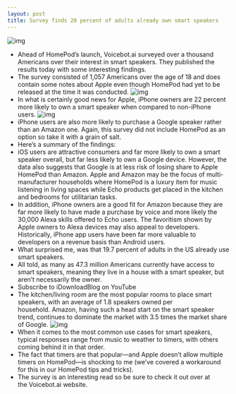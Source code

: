 ```yaml
---
layout: post
title: Survey finds 20 percent of adults already own smart speakers
---
```

![img](http://media.idownloadblog.com/wp-content/uploads/2018/03/HomePod-on-table.jpg)
* Ahead of HomePod’s launch, Voicebot.ai surveyed over a thousand Americans over their interest in smart speakers. They published the results today with some interesting findings.
* The survey consisted of 1,057 Americans over the age of 18 and does contain some notes about Apple even though HomePod had yet to be released at the time it was conducted.
![img](http://media.idownloadblog.com/wp-content/uploads/2018/03/Voicebot-Smart-Speaker-Survey-Results.jpg)
* In what is certainly good news for Apple, iPhone owners are 22 percent more likely to own a smart speaker when compared to non-iPhone users.
![img](http://media.idownloadblog.com/wp-content/uploads/2018/03/Voicebot-Smart-Speaker-survey.jpg)
* iPhone users are also more likely to purchase a Google speaker rather than an Amazon one. Again, this survey did not include HomePod as an option so take it with a grain of salt.
* Here’s a summary of the findings:
* iOS users are attractive consumers and far more likely to own a smart speaker overall, but far less likely to own a Google device. However, the data also suggests that Google is at less risk of losing share to Apple HomePod than Amazon. Apple and Amazon may be the focus of multi-manufacturer households where HomePod is a luxury item for music listening in living spaces while Echo products get placed in the kitchen and bedrooms for utilitarian tasks.
* In addition, iPhone owners are a good fit for Amazon because they are far more likely to have made a purchase by voice and more likely the 30,000 Alexa skills offered to Echo users. The favoritism shown by Apple owners to Alexa devices may also appeal to developers. Historically, iPhone app users have been far more valuable to developers on a revenue basis than Android users.
* What surprised me, was that 19.7 percent of adults in the US already use smart speakers.
* All told, as many as 47.3 million Americans currently have access to smart speakers, meaning they live in a house with a smart speaker, but aren’t necessarily the owner.
* Subscribe to iDownloadBlog on YouTube
* The kitchen/living room are the most popular rooms to place smart speakers, with an average of 1.8 speakers owned per household. Amazon, having such a head start on the smart speaker trend, continues to dominate the market with 3.5 times the market share of Google.
![img](http://media.idownloadblog.com/wp-content/uploads/2018/03/Voicebot-smart-speaker-survey-2.jpg)
* When it comes to the most common use cases for smart speakers, typical responses range from music to weather to timers, with others coming behind it in that order.
* The fact that timers are that popular—and Apple doesn’t allow multiple timers on HomePod—is shocking to me (we’ve covered a workaround for this in our HomePod tips and tricks).
* The survey is an interesting read so be sure to check it out over at the Voicebot.ai website.

